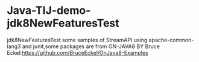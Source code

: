 # Java-TIJ-demo-jdk8NewFeaturesTest
jdk8NewFeaturesTest some samples of StreamAPI
using apache-common-lang3 and junit,some packages are from ON-JAVA8 BY Bruce Eckel:https://github.com/BruceEckel/OnJava8-Examples
